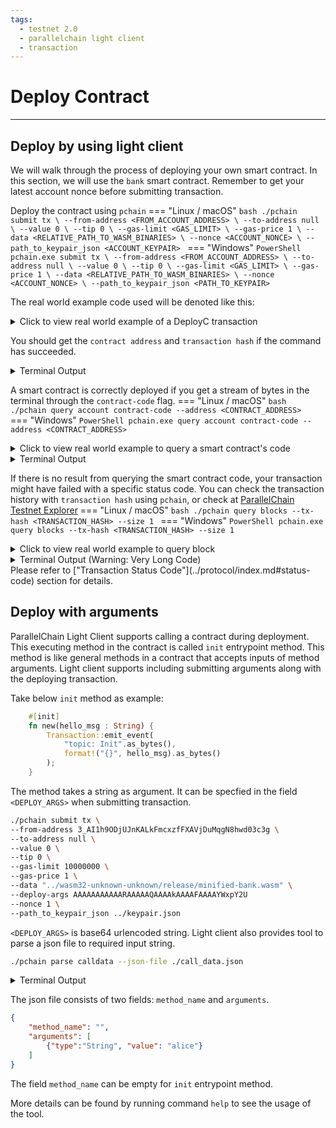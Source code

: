 ```yaml
---
tags:
  - testnet 2.0
  - parallelchain light client
  - transaction
---
```


# Deploy Contract

---

## Deploy by using light client

We will walk through the process of deploying your own smart contract. In this section, we will use the `bank` smart contract. Remember to get your latest account nonce before submitting transaction.

Deploy the contract using `pchain`
=== "Linux / macOS"
    ```bash
    ./pchain submit tx \
    --from-address <FROM_ACCOUNT_ADDRESS> \
    --to-address null \
    --value 0 \
    --tip 0 \
    --gas-limit <GAS_LIMIT> \
    --gas-price 1 \
    --data <RELATIVE_PATH_TO_WASM_BINARIES> \
    --nonce <ACCOUNT_NONCE> \
    --path_to_keypair_json <ACCOUNT_KEYPAIR>
    ```
=== "Windows"
    ```PowerShell
    pchain.exe submit tx \
    --from-address <FROM_ACCOUNT_ADDRESS> \
    --to-address null \
    --value 0 \
    --tip 0 \
    --gas-limit <GAS_LIMIT> \
    --gas-price 1 \
    --data <RELATIVE_PATH_TO_WASM_BINARIES> \
    --nonce <ACCOUNT_NONCE> \
    --path_to_keypair_json <PATH_TO_KEYPAIR>
    ```

The real world example code used will be denoted like this:
<details><summary>Click to view real world example of a DeployC transaction</summary>
Do not blindly copy the values in the real world example 
```bash
./pchain submit tx \
--from-address 3_AI1h9ODjUJnKALkFmcxzfFXAVjDuMqgN8hwd03c3g \
--to-address null \
--value 0 \
--tip 0 \
--gas-limit 10000000 \
--gas-price 1 \
--data "../wasm32-unknown-unknown/release/minified-bank.wasm" \
--nonce 1 \
--path_to_keypair_json ../keypair.json
```
</details>

You should get the `contract address` and `transaction hash` if the command has succeeded. 

<details><summary>Terminal Output</summary>
```bash
Signature of tx: "aC7xyBatLpvkuRrVnBQ813aOprOXrT9_Gl2s5g-HOE6ihBvU8Cnx2mqRg3SbYMcDCmeRSnFk1uir8rYLthxWAw"
Hash of tx: "m6ef1Ipm3d8yxs2LrBnwwOh8retD8gW5k69O_hcFRM4"
Submit Transaction {
  "from_address": "3_AI1h9ODjUJnKALkFmcxzfFXAVjDuMqgN8hwd03c3g",
  "to_address": "null",
  "value": 0,
  "tip": 0,
  "gas_limit": 1000000,
  "gas_price": 1,
  "data": "../wasm32-unknown-unknown/release/minified-bank.wasm",
  "deploy_args": "",
  "nonce": 1,
  "path_to_keypair_json": "../keypair.json"
}
Status 202
Response "Transaction added to mempool."
```
"Status 202" is a HTTP response status codes. It implies that your transaction request was successfully sent to our node to process. See <a href="https://developer.mozilla.org/en-US/docs/Web/HTTP/Status">here</a> for details.
</details>

A smart contract is correctly deployed if you get a stream of bytes in the terminal through the `contract-code` flag.
=== "Linux / macOS"
    ```bash
    ./pchain query account contract-code --address <CONTRACT_ADDRESS>
    ```
=== "Windows"
    ```PowerShell
    pchain.exe query account contract-code --address <CONTRACT_ADDRESS>
    ```

<details><summary>Click to view real world example to query a smart contract's code</summary>
```bash
./pchain query account contract-code --address Ns9DuNe8aS5QISfCyjEoAcZq20OVr2nKQTKsYGmo/Jw=
```
</details>

<details><summary>Terminal Output</summary>
```bash
Your result is saved to binary file `contract-code.bin` in same directory
```
</details>

If there is no result from querying the smart contract code, your transaction might have failed with a specific status code. You can check the transaction 
history with `transaction hash` using `pchain`, or check at [ParallelChain Testnet Explorer](https://testnet.parallelchain.io/explorer)
=== "Linux / macOS"
    ```bash
    ./pchain query blocks --tx-hash <TRANSACTION_HASH> --size 1
    ```
=== "Windows"
    ```PowerShell
    pchain.exe query blocks --tx-hash <TRANSACTION_HASH> --size 1
    ```
<details><summary>Click to view real world example to query block</summary>
```bash
./pchain query blocks --tx-hash JOKxDTNqlMUjZ65DDxONrRkOjPOKqW3zO44F48SJOec=
```
</details>
<details><summary>Terminal Output (Warning: Very Long Code)</summary>
```bash
Your Block: Block {
    header: BlockHeader {
        blockchain_id: 0,
        block_version_number: 0,
        timestamp: 1648712232,
        prev_block_hash: "hLEzWEpiRiFNsdTYDn7k7M42lftxW2+/q9wut25Sq0U=",
        this_block_hash: "JOKxDTNqlMUjZ65DDxONrRkOjPOKqW3zO44F48SJOec=",
        txs_hash: "NdMebZGmIqwKRTxsFGiHTIlNsw+s9XB0MGE1p70sFU8=",
        state_hash: "xChhGxck++VDr/MfObhQ/9aX4StDld7Dh7PUBPFxtFk=",
        receipts_hash: "4nDvbTBnOr56/KgFdsUb4TBRb43RMk1/w29sEGxeHro=",
        proposer_public_key: "+kGldjWdZhTKKiHu47PlkqbasPEuSXaLkl13rBb0NpI=",
        signature: "g96TxeHABU8GxhXMgsXoojqJ/bmxh8JC37f26BlV9ACsmsjaibz5bjcKpNZAL54WpQtF3H+o2nLT2Nabmtl6Ag==",
    },
    transactions: [
        Transaction {
            from_address: "/5orENuI/htbwtAyu+3t6rYn90q3vly1yVdosBHuNSs=",
            to_address: "AAAAAAAAAAAAAAAAAAAAAAAAAAAAAAAAAAAAAAAAAAA=",
            value: 0,
            tip: 0,
            gas_limit: 7000000,
            gas_price: 1,
            data: "AGFzbQEAAAABdRJgAn9/AX9gA39/fwF/YAJ/fwBgAX8Bf2ADf39/AGABfwBgBH9/f38AYAF/AX5gBX9/f39/AGAEf39/fwF/YAAAYAN/f38BfmAGf39/f39/AX9gAn9/AX5gBX9/f39/AX9gA35/fwF/YAZ/f39/f38AYAABfwKIAQYDZW52B3Jhd19zZXQABgNlbnYKcmF3X3JldHVybgACA2VudghyYXdfZW1pdAACA2Vudh9yYXdfZ2V0X3BhcmFtc19mcm9tX3RyYW5zYWN0aW9uAAMDZW52HnJhd19nZXRfcGFyYW1zX2Zyb21fYmxvY2tjaGFpbgADA2V
            ....
            "
            n_txs_on_chain_from_address: 1,
            hash: "JOKxDTNqlMUjZ65DDxONrRkOjPOKqW3zO44F48SJOec=",
            signature: "qPKaUnDvNiYJBvJlWmtaBe0PyRrCLvR26yjTd/Qklee9AZSHojIq3wBfsMoYXmluOrKNFp4qmU9jwHxYklftAQ==",
        },
    ],
    receipts: [
        Receipt {
            status_code: [
                1,
            ],
            gas_consumed: 0,
            return_value: [],
            events: [],
        },
    ],
}
```
</details>
Please refer to ["Transaction Status Code"](../protocol/index.md#status-code) section for details.


## Deploy with arguments

ParallelChain Light Client supports calling a contract during deployment. This executing method in the contract is called `init` entrypoint method. This method is like general methods in a contract that accepts inputs of method arguments. Light client supports including submitting arguments along with the deploying transaction.

Take below `init` method as example:

```rust
    #[init]
    fn new(hello_msg : String) {
        Transaction::emit_event(
            "topic: Init".as_bytes(), 
            format!("{}", hello_msg).as_bytes()
        );
    }
```

The method takes a string as argument. It can be specfied in the field `<DEPLOY_ARGS>` when submitting transaction.

```bash
./pchain submit tx \
--from-address 3_AI1h9ODjUJnKALkFmcxzfFXAVjDuMqgN8hwd03c3g \
--to-address null \
--value 0 \
--tip 0 \
--gas-limit 10000000 \
--gas-price 1 \
--data "../wasm32-unknown-unknown/release/minified-bank.wasm" \
--deploy-args AAAAAAAAAAARAAAAAQAAAAkAAAAFAAAAYWxpY2U
--nonce 1 \
--path_to_keypair_json ../keypair.json
```

`<DEPLOY_ARGS>` is base64 urlencoded string. Light client also provides tool to parse a json file to required input string. 

```bash
./pchain parse calldata --json-file ./call_data.json 
```
<details><summary>Terminal Output</summary>
Note: Base64 encoded output string for `data` can be used in command `submit tx` and `query account view`.

AAAAAAAAAAARAAAAAQAAAAkAAAAFAAAAYWxpY2U
</details>

The json file consists of two fields: `method_name` and `arguments`.
```json
{
    "method_name": "",
    "arguments": [
        {"type":"String", "value": "alice"}
    ]
}
```

The field `method_name` can be empty for `init` entrypoint method.

More details can be found by running command `help` to see the usage of the tool.